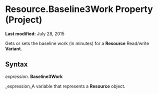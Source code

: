 
# Resource.Baseline3Work Property (Project)

 **Last modified:** July 28, 2015

Gets or sets the baseline work (in minutes) for a  **Resource** Read/write **Variant**.

## Syntax

 _expression_. **Baseline3Work**

 _expression_A variable that represents a  **Resource** object.

